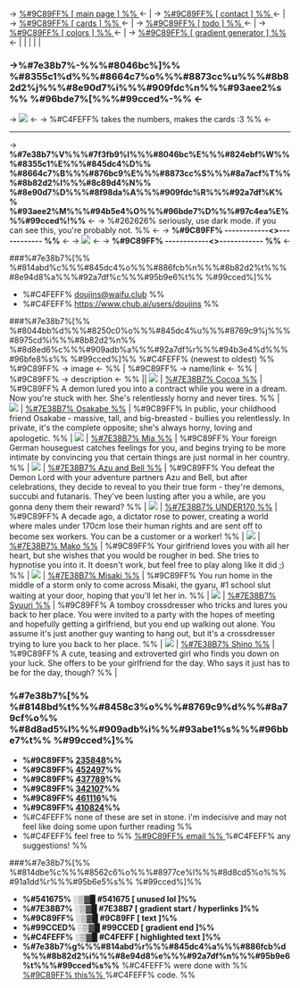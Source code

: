 -> [ %#9C89FF% [ main page ] %% ](https://rentry.org/doujin) <-  | -> [ %#9C89FF% [ contact ] %% ](https://rentry.org/doujin#contact) <- | -> [ %#9C89FF% [ cards ] %% ](https://rentry.org/doujin#doujin-cards) <- | -> [ %#9C89FF% [ todo ] %% ](https://rentry.org/doujin#todo-list) <- | -> [ %#9C89FF% [ colors ] %% ](https://rentry.org/doujin#colors) <- | -> [ %#9C89FF% [ gradient generator ] %% ](https://rentry.org/doujins-gradient-generator) <-
| | | | |

### ->%#7e38b7%-%%%#8046bc%]%% %#8355c1%d%%%#8664c7%o%%%#8873cc%u%%%#8b82d2%j%%%#8e90d7%i%%%#909fdc%n%%%#93aee2%s%% %#96bde7%[%%%#99cced%-%% <-
-> ![](https://files.catbox.moe/6u9ho9.jpg) <-
-> %#C4FEFF% takes the numbers, makes the cards :3 %% <-

---

-> **%#7e38b7%V%%%#7f3fb9%I%%%#8046bc%E%%%#824ebf%W%%%#8355c1%E%%%#845dc4%D%% %#8664c7%B%%%#876bc9%E%%%#8873cc%S%%%#8a7acf%T%% %#8b82d2%I%%%#8c89d4%N%% %#8e90d7%D%%%#8f98da%A%%%#909fdc%R%%%#92a7df%K%% %#93aee2%M%%%#94b5e4%O%%%#96bde7%D%%%#97c4ea%E%%%#99cced%!%%** <-
-> %#262626% seriously, use dark mode. if you can see this, you're probably not. %% <-
-> **%#9C89FF% ------------<>------------ %%** <-
-> ![](https://files.catbox.moe/m1ja2t.png) <-
-> **%#9C89FF% ------------<>------------ %%** <-

###%#7e38b7%[%% %#814abd%c%%%#845dc4%o%%%#886fcb%n%%%#8b82d2%t%%%#8e94d8%a%%%#92a7df%c%%%#95b9e6%t%% %#99cced%]%%
- %#C4FEFF% doujins@waifu.club %%
- %#C4FEFF% https://www.chub.ai/users/doujins %%


###%#7e38b7%[%% %#8044bb%d%%%#8250c0%o%%%#845dc4%u%%%#8769c9%j%%%#8975cd%i%%%#8b82d2%n%% %#8d8ed6%c%%%#909adb%a%%%#92a7df%r%%%#94b3e4%d%%%#96bfe8%s%% %#99cced%]%%
%#C4FEFF% (newest to oldest) %%
%#9C89FF% -> image <- %% | %#9C89FF% -> name/link <- %% | %#9C89FF% -> description <- %%
 || 
![](https://avatars.charhub.io/avatars/doujins/cocoa-f68bbf51/avatar.webp?size=0.9899127200815687) | [%#7E38B7% Cocoa %%](https://www.chub.ai/characters/doujins/cocoa-f68bbf51) | %#9C89FF% A demon lured you into a contract while you were in a dream. Now you're stuck with her. She's relentlessly horny and never tires. %%
 |
![](https://avatars.charhub.io/avatars/doujins/osakabe-278cb973/avatar.webp) | [%#7E38B7% Osakabe %%](https://www.chub.ai/characters/doujins/osakabe-278cb973) | %#9C89FF% In public, your childhood friend Osakabe - massive, tall, and big-breasted - bullies you relentlessly. In private, it's the complete opposite; she's always horny, loving and apologetic. %%
 |
![](https://avatars.charhub.io/avatars/doujins/mia-a013dca7/avatar.webp?size=ooo_secret_comment) | [%#7E38B7% Mia %%](https://www.chub.ai/characters/doujins/mia-a013dca7) | %#9C89FF% Your foreign German houseguest catches feelings for you, and begins trying to be more intimate by convincing you that certain things are just normal in her country. %%
 |
![](https://avatars.charhub.io/avatars/doujins/azu-and-bell-5d439b16/avatar.webp?these_size_tags_do_nothing) | [%#7E38B7% Azu and Bell %%](https://www.chub.ai/characters/doujins/azu-and-bell-5d439b16) | %#9C89FF% You defeat the Demon Lord with your adventure partners Azu and Bell, but after celebrations, they decide to reveal to you their true form - they're demons, succubi and futanaris. They've been lusting after you a while, are you gonna deny them their reward? %%
 |
![](https://avatars.charhub.io/avatars/doujins/under170-08af7fc0/avatar.webp?size=150) | [%#7E38B7% UNDER170 %%](https://www.chub.ai/characters/doujins/under170-08af7fc0) | %#9C89FF% A decade ago, a dictator rose to power, creating a world where males under 170cm lose their human rights and are sent off to become sex workers. You can be a customer or a worker! %%
 |
![](https://avatars.charhub.io/avatars/doujins/mako-b62f6dd5/avatar.webp?size=0.5939537532712125) | [%#7E38B7% Mako %%](https://www.chub.ai/characters/doujins/mako-b62f6dd5) | %#9C89FF% Your girlfriend loves you with all her heart, but she wishes that you would be rougher in bed. She tries to hypnotise you into it. It doesn't work, but feel free to play along like it did ;) %%
 |
![](https://avatars.charhub.io/avatars/doujins/misaki-6adb815d/avatar.webp?size=0.5939537532712125) | [%#7E38B7% Misaki %%](https://www.chub.ai/characters/doujins/misaki-6adb815d) | %#9C89FF% You run home in the middle of a storm only to come across Misaki, the gyaru, #1 school slut waiting at your door, hoping that you'll let her in. %%
 |
![](https://avatars.charhub.io/avatars/doujins/syuuri-6432efa4/avatar.webp?size=0.5939537532712125) | [%#7E38B7% Syuuri %%](https://www.chub.ai/characters/doujins/syuuri-6432efa4) | %#9C89FF% A tomboy crossdresser who tricks and lures you back to her place. You were invited to a party with the hopes of meeting and hopefully getting a girlfriend, but you end up walking out alone. You assume it's just another guy wanting to hang out, but it's a crossdresser trying to lure you back to her place. %%
 |
![](https://avatars.charhub.io/avatars/doujins/shino-75754dea/avatar.webp?size=0.5939537532712125) | [%#7E38B7% Shino %%](https://www.chub.ai/characters/doujins/shino-75754dea) | %#9C89FF% A cute, teasing and extroverted girl who finds you down on your luck. She offers to be your girlfriend for the day. Who says it just has to be for the day, though? %% 
 |

### %#7e38b7%[%% %#8148bd%t%%%#8458c3%o%%%#8769c9%d%%%#8a79cf%o%% %#8d8ad5%l%%%#909adb%i%%%#93abe1%s%%%#96bbe7%t%% %#99cced%]%%
- **%#9C89FF% [235848](https://nhentai.net/g/235848/)%%**
- **%#9C89FF% [452497](https://nhentai.net/g/452497/)%%**
- **%#9C89FF% [437789](https://nhentai.net/g/437789/)%%**
- **%#9C89FF% [342107](https://nhentai.net/g/342107/)%%**
- **%#9C89FF% [461116](https://nhentai.net/g/461116/)%%**
- **%#9C89FF% [410824](https://nhentai.net/g/410824/)%%**
- %#C4FEFF% none of these are set in stone. i'm indecisive and may not feel like doing some upon further reading %%
- %#C4FEFF% feel free to %% [ %#9C89FF% email %% ](#contact) %#C4FEFF% any suggestions! %%

###%#7e38b7%[%% %#814dbe%c%%%#8562c6%o%%%#8977ce%l%%%#8d8cd5%o%%%#91a1dd%r%%%#95b6e5%s%% %#99cced%]%%
- **%#541675% ░▒▓█ #541675 [ unused lol ]%%**
- **%#7E38B7% ░▒▓█ #7E38B7 [ gradient start / hyperlinks ]%%**
- **%#9C89FF% ░▒▓█ #9C89FF [ text ]%%**
- **%#99CCED% ░▒▓█ #99CCED [ gradient end ]%%**
- **%#C4FEFF% ░▒▓█ #C4FEFF [ highlighted text ]%%**
- **%#7e38b7%g%%%#814abd%r%%%#845dc4%a%%%#886fcb%d%%%#8b82d2%i%%%#8e94d8%e%%%#92a7df%n%%%#95b9e6%t%%%#99cced%s%%** %#C4FEFF% were done with %% [ %#9C89FF% this%% ](https://rentry.org/doujins-gradient-generator) %#C4FEFF% code. %%